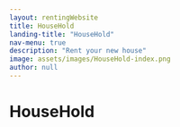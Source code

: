 ```yaml
---
layout: rentingWebsite
title: HouseHold
landing-title: "HouseHold"
nav-menu: true
description: "Rent your new house"
image: assets/images/HouseHold-index.png
author: null
---
```


<h1>HouseHold</h1>
